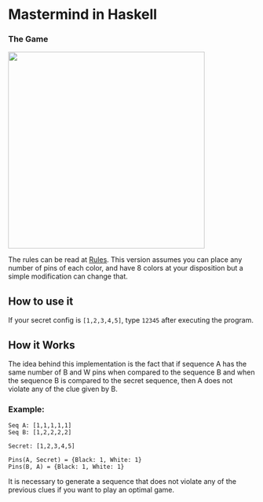 # Mastermind in Haskell

### The Game
<img src="https://upload.wikimedia.org/wikipedia/commons/2/2d/Mastermind.jpg" width="400" height="400">

The rules can be read at [Rules](https://en.wikipedia.org/wiki/Mastermind_(board_game)). This version assumes you can place any number of pins of each color, and have 8 colors at your disposition but a simple modification can change that.

## How to use it

If your secret config is `[1,2,3,4,5]`, type `12345` after executing the program.

## How it Works
The idea behind this implementation is the fact that if sequence A has the same number of B and W pins when compared to the sequence B and when the sequence B is compared to the secret sequence, then A does not violate any of the clue given by B.

### Example:
```
Seq A: [1,1,1,1,1]
Seq B: [1,2,2,2,2]

Secret: [1,2,3,4,5]

Pins(A, Secret) = {Black: 1, White: 1}
Pins(B, A) = {Black: 1, White: 1}
```
It is necessary to generate a sequence that does not violate any of the previous clues if you want to play an optimal game.